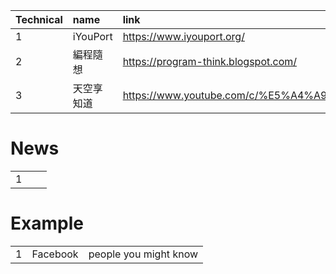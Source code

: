 |Technical|name|link|
|:-|:-|:-|
|1|iYouPort|https://www.iyouport.org/|
|2|編程隨想|https://program-think.blogspot.com/|
|3|天空享知道|https://www.youtube.com/c/%E5%A4%A9%E7%A9%BA%E4%BA%AB%E7%9F%A5%E9%81%93/videos|

# News
||||
|:-|:-|:-|
|1|

# Example
||||
|:-|:-|:-|
|1|Facebook|people you might know|
